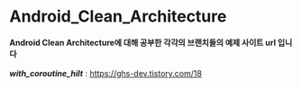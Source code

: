 # Android_Clean_Architecture
**Android Clean Architecture에 대해 공부한 각각의 브랜치들의 예제 사이트 url 입니다** <br><br>
***with_coroutine_hilt*** : https://ghs-dev.tistory.com/18

